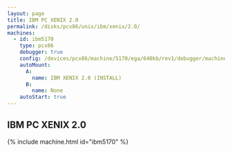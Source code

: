 ```yaml
---
layout: page
title: IBM PC XENIX 2.0
permalink: /disks/pcx86/unix/ibm/xenix/2.0/
machines:
  - id: ibm5170
    type: pcx86
    debugger: true
    config: /devices/pcx86/machine/5170/ega/640kb/rev1/debugger/machine.xml
    autoMount:
      A:
        name: IBM XENIX 2.0 (INSTALL)
      B:
        name: None
    autoStart: true
---
```


IBM PC XENIX 2.0
----------------

{% include machine.html id="ibm5170" %}
